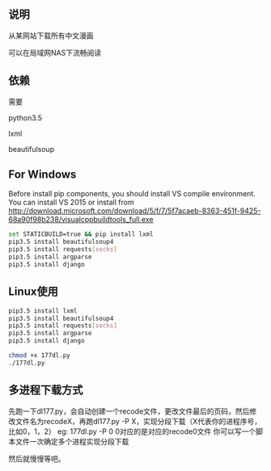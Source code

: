 ## 说明

从某网站下载所有中文漫画

可以在局域网NAS下流畅阅读

## 依赖

需要

python3.5

lxml 

beautifulsoup

## For Windows

Before install pip components, you should install VS compile environment. You can install VS 2015 or install from http://download.microsoft.com/download/5/f/7/5f7acaeb-8363-451f-9425-68a90f98b238/visualcppbuildtools_full.exe


``` bash
set STATICBUILD=true && pip install lxml
pip3.5 install beautifulsoup4
pip3.5 install requests[socks]
pip3.5 install argparse
pip3.5 install django
```

## Linux使用

``` bash
pip3.5 install lxml
pip3.5 install beautifulsoup4
pip3.5 install requests[socks]
pip3.5 install argparse
pip3.5 install django

chmod +x 177dl.py
./177dl.py
```

## 多进程下载方式

先跑一下dl177.py，会自动创建一个recode文件，更改文件最后的页码，然后修改文件名为recodeX，再跑dl177.py -P X，实现分段下载（X代表你的进程序号，比如0，1，2）
eg: 177dl.py -P 0 0对应的是对应的recode0文件
你可以写一个脚本文件一次确定多个进程实现分段下载

然后就慢慢等吧。
